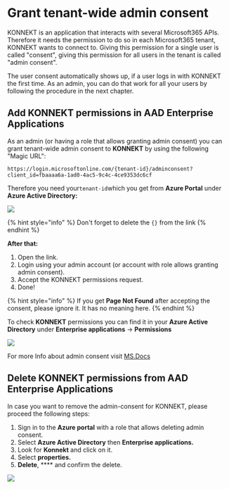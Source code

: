 # Grant tenant-wide admin consent

KONNEKT is an application that interacts with several Microsoft365 APIs. Therefore it needs the permission to do so in each Microsoft365 tenant, KONNEKT wants to connect to. Giving this permission for a single user is called "consent", giving this permission for all users in the tenant is called "admin consent".

The user consent automatically shows up, if a user logs in with KONNEKT the first time. As an admin, you can do that work for all your users by following the procedure in the next chapter.

## Add KONNEKT permissions in AAD Enterprise Applications

As an admin (or having a role that allows granting admin consent) you can grant tenant-wide admin consent to **KONNEKT** by using the following "Magic URL":

```
https://login.microsoftonline.com/{tenant-id}/adminconsent?client_id=fbaaaa6a-1ad0-4ac5-9c4c-4ce9353dc6cf
```

Therefore you need your`tenant-id`which you get from **Azure Portal** under **Azure Active Directory:**

![](<../.gitbook/assets/2021-08-09 11\_36\_25-Contoso - Microsoft Azure - TestTenant - Microsoft​ Edge.png>)

{% hint style="info" %}
Don't forget to delete the `{}` from the link
{% endhint %}

**After that:**

1. Open the link.
2. Login using your admin account (or account with role allows granting admin consent).
3. Accept the KONNEKT permissions request.
4. Done!

{% hint style="info" %}
If you get **Page Not Found** after accepting the consent, please ignore it. It has no meaning here.
{% endhint %}

To check **KONNEKT** permissions you can find it in your **Azure Active Directory** under **Enterprise applications** -> **Permissions**

![](<../.gitbook/assets/2021-06-29 17\_17\_45-Konnekt - Microsoft Azure and 2 more pages - TestTenant - Microsoft​ Edge.png>)

For more Info about admin consent visit [MS.Docs](https://docs.microsoft.com/en-us/azure/active-directory/manage-apps/grant-admin-consent)

## Delete KONNEKT permissions from AAD Enterprise Applications

In case you want to remove the admin-consent for KONNEKT, please proceed the following steps:

1. Sign in to the **Azure portal** with a role that allows deleting admin consent.
2. Select **Azure Active Directory** then **Enterprise applications.**
3. Look for **Konnekt** and click on it.
4. Select **properties.**
5. **Delete**, **** and confirm the delete.

![](<../.gitbook/assets/2021-06-29 15\_54\_57-Konnekt - Microsoft Azure and 2 more pages - TestTenant - Microsoft​ Edge.png>)
